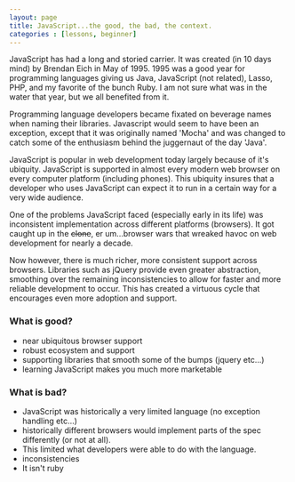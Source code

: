 ```yaml
---
layout: page
title: JavaScript...the good, the bad, the context.
categories : [lessons, beginner]
---
```

JavaScript has had a long and storied carrier. It was created (in 10 days mind) by Brendan Eich in May of 1995\. 1995 was a good year for programming languages giving us Java, JavaScript (not related), Lasso, PHP, and my favorite of the bunch Ruby. I am not sure what was in the water that year, but we all benefited from it.

<aside>Programming language developers became fixated on beverage names when naming their libraries. Javascript would seem to have been an exception, except that it was originally named 'Mocha' and was changed to catch some of the enthusiasm behind the juggernaut of the day 'Java'.</aside>

JavaScript is popular in web development today largely because of it's ubiquity. JavaScript is supported in almost every modern web browser on every computer platform (including phones). This ubiquity insures that a developer who uses JavaScript can expect it to run in a certain way for a very wide audience.

One of the problems JavaScript faced (especially early in its life) was inconsistent implementation across different platforms (browsers). It got caught up in the <del>clone</del>, er um...browser wars that wreaked havoc on web development for nearly a decade.

Now however, there is much richer, more consistent support across browsers. Libraries such as jQuery provide even greater abstraction, smoothing over the remaining inconsistencies to allow for faster and more reliable development to occur. This has created a virtuous cycle that encourages even more adoption and support.

### What is good?

*   near ubiquitous browser support
*   robust ecosystem and support
*   supporting libraries that smooth some of the bumps (jquery etc...)
*   learning JavaScript makes you much more marketable

### What is bad?

*   JavaScript was historically a very limited language (no exception handling etc...)
*   historically different browsers would implement parts of the spec differently (or not at all).
*   This limited what developers were able to do with the language.
*   inconsistencies
*   It isn't ruby 